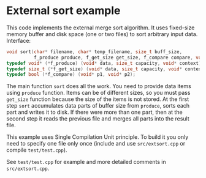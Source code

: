 # External sort example

This code implements the external merge sort algorithm. 
It uses fixed-size memory buffer and disk space (one or two files) 
to sort arbitrary input data. Interface:

```cpp
void sort(char* filename, char* temp_filename, size_t buff_size,
          f_produce produce, f_get_size get_size, f_compare compare, void* context);
typedef void* (*f_produce) (void* data, size_t capacity, void* context);
typedef size_t (*f_get_size) (void* data, size_t capacity, void* context);
typedef bool (*f_compare) (void* p1, void* p2);
```
The main function `sort` does all the work. 
You need to provide data items using `produce` function. 
Items can be of different sizes, so you must pass `get_size` function 
because the size of the items is not stored.
At the first step `sort` accumulates data parts of buffer size from `produce`, 
sorts each part and writes it to disk. If there were more than one part, 
then at the second step it reads the previous file and merges all parts into the result file.

This example uses Single Compilation Unit principle. 
To build it you only need to specify one file only once 
(include and use `src/extsort.cpp` or compile `test/test.cpp`).

See `test/test.cpp` for example and more detailed comments in `src/extsort.cpp`.
